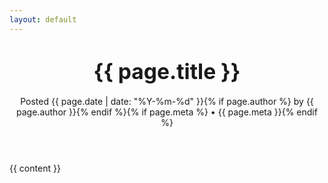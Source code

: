 ```yaml
---
layout: default
---
```


<div class="post">

  <header class="post-header">
    <h1 class="post-title"><span style="font-size:120%;">{{ page.title }}</span></h1>
    <p class="post-meta">Posted {{ page.date | date: "%Y-%m-%d" }}{% if page.author %} by {{ page.author }}{% endif %}{% if page.meta %} • {{ page.meta }}{% endif %}</p>
  </header>

  <article class="post-content">
    {{ content }}
  </article>

</div>

